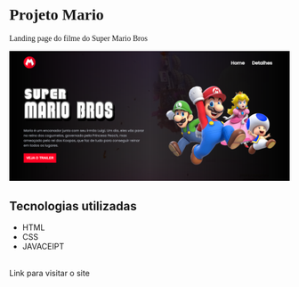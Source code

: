 <h1 style="font-family: verdana;">Projeto Mario</h1>
<p style="font-family: verdana;">Landing page do filme do Super Mario Bros</p>
<img src="src/imagens/Capture de tela.PNG" alt="imagem do site">
<h2>Tecnologias utilizadas</h2>
<ul>
    <li>HTML</li>
    <li>CSS</li>
    <li>JAVACEIPT</li>
</ul> <br>
<a style="text-decoration: none;" target="_blank" href="https://joaovitor2004.github.io/projeto-mario/">Link para visitar o site</a>

